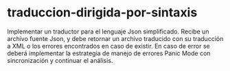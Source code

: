 # traduccion-dirigida-por-sintaxis
Implementar un traductor para el lenguaje Json simplificado. Recibe un archivo fuente Json, y debe retornar un archivo traducido con su traducción a XML o los errores encontrados en caso de existir. En caso de error se deberá implementar la estrategia de manejo de errores Panic Mode con sincronización y continuar el análisis.
